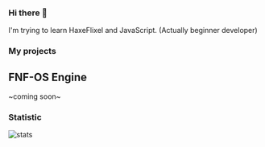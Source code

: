 ### Hi there 👋

I'm trying to learn HaxeFlixel and JavaScript. (Actually beginner developer)

### My projects

## FNF-OS Engine
~coming soon~

### Statistic

![stats](https://github-readme-stats.vercel.app/api?username=weuz-github&show_icons=true&theme=dark)
